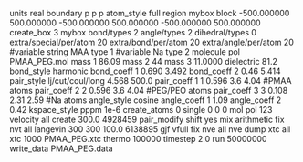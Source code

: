 
units real
boundary p p p
atom_style full
region mybox block -500.000000 500.000000 -500.000000 500.000000 -500.000000 500.000000
create_box 3 mybox bond/types 2 angle/types 2 dihedral/types 0 extra/special/per/atom 20 extra/bond/per/atom 20 extra/angle/per/atom 20
#variable string MAA type 1
#variable Na type 2
molecule pol PMAA_PEG.mol
mass 1 86.09
mass 2 44
mass 3 11.0000
dielectric 81.2
bond_style harmonic
bond_coeff 1 0.690 3.492
bond_coeff 2 0.46 5.414
pair_style lj/cut/coul/long 4.568 500.0
pair_coeff 1 1 0.596 3.6 4.04 #PMAA atoms
pair_coeff 2 2 0.596 3.6 4.04 #PEG/PEO atoms
pair_coeff 3 3 0.108 2.31 2.59 #Na atoms
angle_style cosine
angle_coeff 1 1.09
angle_coeff 2 0.42
kspace_style pppm 1e-6
create_atoms 0 single 0 0 0 mol pol 123
velocity all create 300.0 4928459
pair_modify shift yes mix arithmetic
fix nvt all langevin 300 300 100.0 6138895 gjf vfull
fix nve all nve
dump xtc all xtc 1000 PMAA_PEG.xtc 
thermo		100000
timestep 2.0
run		50000000
write_data PMAA_PEG.data

